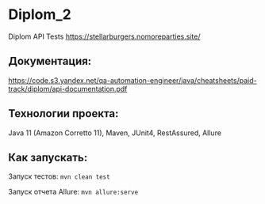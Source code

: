 # Diplom_2
Diplom API Tests https://stellarburgers.nomoreparties.site/

## Документация:

https://code.s3.yandex.net/qa-automation-engineer/java/cheatsheets/paid-track/diplom/api-documentation.pdf

## Технологии проекта:

Java 11 (Amazon Corretto 11), Maven, JUnit4, RestAssured, Allure

## Как запускать:

Запуск тестов:
`mvn clean test`

Запуск отчета Allure:
`mvn allure:serve`

